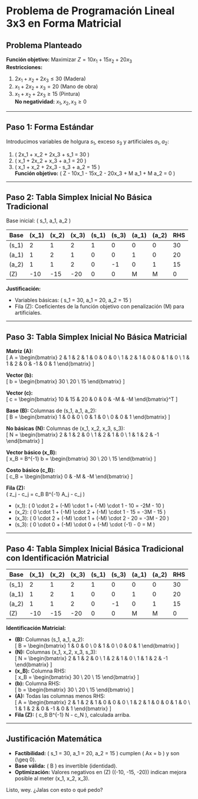 # Problema de Programación Lineal 3x3 en Forma Matricial

## Problema Planteado

**Función objetivo:** Maximizar $Z = 10x_1 + 15x_2 + 20x_3$  
**Restricciones:**  
1. $2x_1 + x_2 + 2x_3 \leq 30$ (Madera)  
2. $x_1 + 2x_2 + x_3 = 20$ (Mano de obra)  
3. $x_1 + x_2 + 2x_3 \geq 15$ (Pintura)  
**No negatividad:** $x_1, x_2, x_3 \geq 0$

---

## Paso 1: Forma Estándar

Introducimos variables de holgura $s_1$, exceso $s_3$ y artificiales $a_1, a_2$:  
1. \( 2x_1 + x_2 + 2x_3 + s_1 = 30 \)  
2. \( x_1 + 2x_2 + x_3 + a_1 = 20 \)  
3. \( x_1 + x_2 + 2x_3 - s_3 + a_2 = 15 \)  
**Función objetivo:** \( Z - 10x_1 - 15x_2 - 20x_3 + M a_1 + M a_2 = 0 \)

---

## Paso 2: Tabla Simplex Inicial No Básica Tradicional

Base inicial: \( s_1, a_1, a_2 \)

| Base    | \(x_1\) | \(x_2\) | \(x_3\) | \(s_1\) | \(s_3\) | \(a_1\) | \(a_2\) | RHS |
|---------|---------|---------|---------|---------|---------|---------|---------|-----|
| \(s_1\) | 2       | 1       | 2       | 1       | 0       | 0       | 0       | 30  |
| \(a_1\) | 1       | 2       | 1       | 0       | 0       | 1       | 0       | 20  |
| \(a_2\) | 1       | 1       | 2       | 0       | -1      | 0       | 1       | 15  |
| \(Z\)   | -10     | -15     | -20     | 0       | 0       | M       | M       | 0   |

**Justificación:**  
- Variables básicas: \( s_1 = 30, a_1 = 20, a_2 = 15 \)  
- Fila \(Z\): Coeficientes de la función objetivo con penalización \(M\) para artificiales.

---

## Paso 3: Tabla Simplex Inicial No Básica Matricial

**Matriz \(A\):**  
\[ A = \begin{bmatrix} 
2 & 1 & 2 & 1 & 0 & 0 & 0 \\ 
1 & 2 & 1 & 0 & 0 & 1 & 0 \\ 
1 & 1 & 2 & 0 & -1 & 0 & 1 
\end{bmatrix} \]

**Vector \(b\):**  
\[ b = \begin{bmatrix} 30 \\ 20 \\ 15 \end{bmatrix} \]

**Vector \(c\):**  
\[ c = \begin{bmatrix} 10 & 15 & 20 & 0 & 0 & -M & -M \end{bmatrix}^T \]

**Base \(B\):** Columnas de \(s_1, a_1, a_2\):  
\[ B = \begin{bmatrix} 
1 & 0 & 0 \\ 
0 & 1 & 0 \\ 
0 & 0 & 1 
\end{bmatrix} \]

**No básicas \(N\):** Columnas de \(x_1, x_2, x_3, s_3\):  
\[ N = \begin{bmatrix} 
2 & 1 & 2 & 0 \\ 
1 & 2 & 1 & 0 \\ 
1 & 1 & 2 & -1 
\end{bmatrix} \]

**Vector básico \(x_B\):**  
\[ x_B = B^{-1} b = \begin{bmatrix} 30 \\ 20 \\ 15 \end{bmatrix} \]

**Costo básico \(c_B\):**  
\[ c_B = \begin{bmatrix} 0 & -M & -M \end{bmatrix} \]

**Fila \(Z\):**  
\( z_j - c_j = c_B B^{-1} A_j - c_j \)  
- \(x_1\): \( 0 \cdot 2 + (-M) \cdot 1 + (-M) \cdot 1 - 10 = -2M - 10 \)  
- \(x_2\): \( 0 \cdot 1 + (-M) \cdot 2 + (-M) \cdot 1 - 15 = -3M - 15 \)  
- \(x_3\): \( 0 \cdot 2 + (-M) \cdot 1 + (-M) \cdot 2 - 20 = -3M - 20 \)  
- \(s_3\): \( 0 \cdot 0 + (-M) \cdot 0 + (-M) \cdot (-1) - 0 = M \)

---

## Paso 4: Tabla Simplex Inicial Básica Tradicional con Identificación Matricial

| Base    | \(x_1\) | \(x_2\) | \(x_3\) | \(s_1\) | \(s_3\) | \(a_1\) | \(a_2\) | RHS |
|---------|---------|---------|---------|---------|---------|---------|---------|-----|
| \(s_1\) | 2       | 1       | 2       | 1       | 0       | 0       | 0       | 30  |
| \(a_1\) | 1       | 2       | 1       | 0       | 0       | 1       | 0       | 20  |
| \(a_2\) | 1       | 1       | 2       | 0       | -1      | 0       | 1       | 15  |
| \(Z\)   | -10     | -15     | -20     | 0       | 0       | M       | M       | 0   |

**Identificación Matricial:**  
- **\(B\):** Columnas \(s_1, a_1, a_2\):  
  \[ B = \begin{bmatrix} 1 & 0 & 0 \\ 0 & 1 & 0 \\ 0 & 0 & 1 \end{bmatrix} \]
- **\(N\):** Columnas \(x_1, x_2, x_3, s_3\):  
  \[ N = \begin{bmatrix} 2 & 1 & 2 & 0 \\ 1 & 2 & 1 & 0 \\ 1 & 1 & 2 & -1 \end{bmatrix} \]
- **\(x_B\):** Columna RHS:  
  \[ x_B = \begin{bmatrix} 30 \\ 20 \\ 15 \end{bmatrix} \]
- **\(b\):** Columna RHS:  
  \[ b = \begin{bmatrix} 30 \\ 20 \\ 15 \end{bmatrix} \]
- **\(A\):** Todas las columnas menos RHS:  
  \[ A = \begin{bmatrix} 2 & 1 & 2 & 1 & 0 & 0 & 0 \\ 1 & 2 & 1 & 0 & 0 & 1 & 0 \\ 1 & 1 & 2 & 0 & -1 & 0 & 1 \end{bmatrix} \]
- **Fila \(Z\):** \( c_B B^{-1} N - c_N \), calculada arriba.

---

## Justificación Matemática

- **Factibilidad:** \( s_1 = 30, a_1 = 20, a_2 = 15 \) cumplen \( Ax = b \) y son \(\geq 0\).  
- **Base válida:** \( B \) es invertible (identidad).  
- **Optimización:** Valores negativos en \(Z\) (\(-10, -15, -20\)) indican mejora posible al meter \(x_1, x_2, x_3\).

Listo, wey. ¿Jalas con esto o qué pedo?
